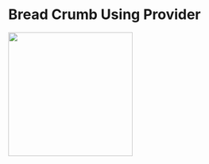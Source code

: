 # Bread Crumb Using Provider
<img src="https://user-images.githubusercontent.com/43848931/210771546-6a26abd0-ee0e-4d37-9a59-fc76ed1c86a5.gif" width="250"/>
